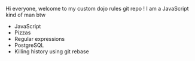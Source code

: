 Hi everyone, welcome to my custom dojo rules git repo ! I am a JavaScript kind of man btw
* JavaScript
* Pizzas
* Regular expressions
* PostgreSQL
* Killing history using git rebase